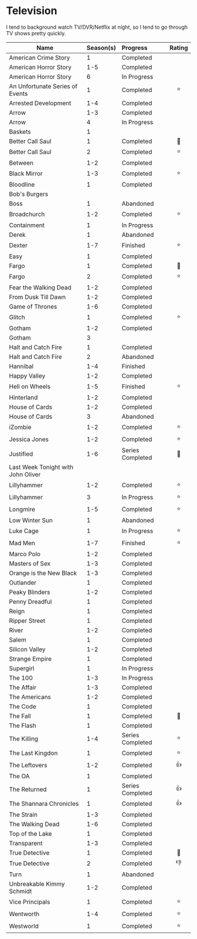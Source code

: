# Television

I tend to background watch TV/DVR/Netflix at night, so I tend to go through TV shows pretty quickly.

| Name                               | Season(s) | Progress         | Rating       |
| ---------------------------------- | :-------- | :--------------- | :----------: |
| American Crime Story               | 1         | Completed        |              |
| American Horror Story              | 1-5       | Completed        |              |
| American Horror Story              | 6         | In Progress      |              |
| An Unfortunate Series of Events    | 1         | Completed        | :star:       |
| Arrested Development               | 1-4       | Completed        |              |
| Arrow                              | 1-3       | Completed        |              |
| Arrow                              | 4         | In Progress      |              |
| Baskets                            | 1         |                  |              |
| Better Call Saul                   | 1         | Completed        | :star2:      |
| Better Call Saul                   | 2         | Completed        | :star:       |
| Between                            | 1-2       | Completed        |              |
| Black Mirror                       | 1-3       | Completed        | :star:       |
| Bloodline                          | 1         | Completed        |              |
| Bob's Burgers                      |           |                  |              |
| Boss                               | 1         | Abandoned        |              |
| Broadchurch                        | 1-2       | Completed        | :star:       |
| Containment                        | 1         | In Progress      |              |
| Derek                              | 1         | Abandoned        |              |
| Dexter                             | 1-7       | Finished         | :star:       |
| Easy                               | 1         | Completed        |              |
| Fargo                              | 1         | Completed        | :star2:      |
| Fargo                              | 2         | Completed        | :star:       |
| Fear the Walking Dead              | 1-2       | Completed        |              |
| From Dusk Till Dawn                | 1-2       | Completed        |              |
| Game of Thrones                    | 1-6       | Completed        |              |
| Glitch                             | 1         | Completed        | :star:       |
| Gotham                             | 1-2       | Completed        |              |
| Gotham                             | 3         |                  |              |
| Halt and Catch Fire                | 1         | Completed        |              |
| Halt and Catch Fire                | 2         | Abandoned        |              |
| Hannibal                           | 1-4       | Finished         |              |
| Happy Valley                       | 1-2       | Completed        |              |
| Hell on Wheels                     | 1-5       | Finished         | :star:       |
| Hinterland                         | 1-2       | Completed        |              |
| House of Cards                     | 1-2       | Completed        |              |
| House of Cards                     | 3         | Abandoned        |              |
| iZombie                            | 1-2       | Completed        | :star:       |
| Jessica Jones                      | 1-2       | Completed        | :star:       |
| Justified                          | 1-6       | Series Completed | :star2:      |
| Last Week Tonight with John Oliver |           |                  |              |
| Lillyhammer                        | 1-2       | Completed        | :star:       |
| Lillyhammer                        | 3         | In Progress      | :star:       |
| Longmire                           | 1-5       | Completed        | :star:       |
| Low Winter Sun                     | 1         | Abandoned        |              |
| Luke Cage                          | 1         | In Progress      | :star:       |
| Mad Men                            | 1-7       | Finished         | :star:       |
| Marco Polo                         | 1-2       | Completed        |              |
| Masters of Sex                     | 1-3       | Completed        |              |
| Orange is the New Black            | 1-3       | Completed        |              |
| Outlander                          | 1         | Completed        |              |
| Peaky Blinders                     | 1-2       | Completed        |              |
| Penny Dreadful                     | 1         | Completed        |              |
| Reign                              | 1         | Completed        |              |
| Ripper Street                      | 1         | Completed        |              |
| River                              | 1-2       | Completed        |              |
| Salem                              | 1         | Completed        |              |
| Silicon Valley                     | 1-2       | Completed        |              |
| Strange Empire                     | 1         | Completed        |              |
| Supergirl                          | 1         | In Progress      |              |
| The 100                            | 1-3       | In Progress      |              |
| The Affair                         | 1-3       | Completed        |              |
| The Americans                      | 1-2       | Completed        |              |
| The Code                           | 1         | Completed        |              |
| The Fall                           | 1         | Completed        | :star2:      |
| The Flash                          | 1         | Completed        |              |
| The Killing                        | 1-4       | Series Completed | :star:       |
| The Last Kingdon                   | 1         | Completed        | :star:       |
| The Leftovers                      | 1-2       | Completed        | :thumbsup:   |
| The OA                             | 1         | Completed        |              |
| The Returned                       | 1         | Series Completed | :thumbsup:   |
| The Shannara Chronicles            | 1         | Completed        | :thumbsup:   |
| The Strain                         | 1-3       | Completed        |              |
| The Walking Dead                   | 1-6       | Completed        |              |
| Top of the Lake                    | 1         | Completed        |              |
| Transparent                        | 1-3       | Completed        |              |
| True Detective                     | 1         | Completed        | :star2:      |
| True Detective                     | 2         | Completed        | :thumbsdown: |
| Turn                               | 1         | Abandoned        |              |
| Unbreakable Kimmy Schmidt          | 1-2       | Completed        |              |
| Vice Principals                    | 1         | Completed        | :star:       |
| Wentworth                          | 1-4       | Completed        | :star:       |
| Westworld                          | 1         | Completed        | :star:       |
